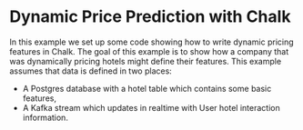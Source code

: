 # Dynamic Price Prediction with Chalk

In this example we set up some code showing how to write dynamic pricing features in Chalk. The goal of this example
is to show how a company that was dynamically pricing hotels might define their features. This example assumes that data is defined in two places:
- A Postgres database with a hotel table which contains some basic features,
- A Kafka stream which updates in realtime with User hotel interaction information.
